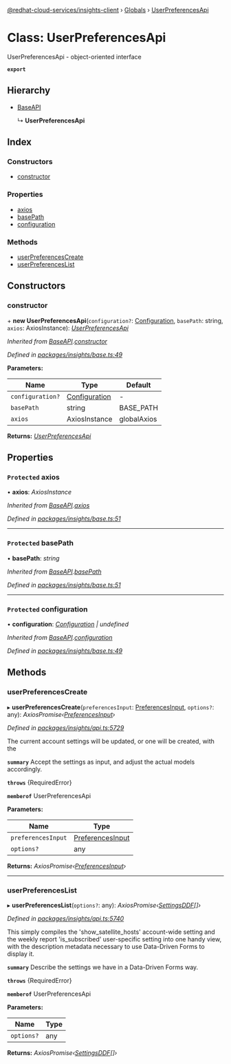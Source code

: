 [@redhat-cloud-services/insights-client](../README.md) › [Globals](../globals.md) › [UserPreferencesApi](userpreferencesapi.md)

# Class: UserPreferencesApi

UserPreferencesApi - object-oriented interface

**`export`** 

## Hierarchy

* [BaseAPI](baseapi.md)

  ↳ **UserPreferencesApi**

## Index

### Constructors

* [constructor](userpreferencesapi.md#constructor)

### Properties

* [axios](userpreferencesapi.md#protected-axios)
* [basePath](userpreferencesapi.md#protected-basepath)
* [configuration](userpreferencesapi.md#protected-configuration)

### Methods

* [userPreferencesCreate](userpreferencesapi.md#userpreferencescreate)
* [userPreferencesList](userpreferencesapi.md#userpreferenceslist)

## Constructors

###  constructor

\+ **new UserPreferencesApi**(`configuration?`: [Configuration](configuration.md), `basePath`: string, `axios`: AxiosInstance): *[UserPreferencesApi](userpreferencesapi.md)*

*Inherited from [BaseAPI](baseapi.md).[constructor](baseapi.md#constructor)*

*Defined in [packages/insights/base.ts:49](https://github.com/RedHatInsights/javascript-clients/blob/master/packages/insights/base.ts#L49)*

**Parameters:**

Name | Type | Default |
------ | ------ | ------ |
`configuration?` | [Configuration](configuration.md) | - |
`basePath` | string | BASE_PATH |
`axios` | AxiosInstance | globalAxios |

**Returns:** *[UserPreferencesApi](userpreferencesapi.md)*

## Properties

### `Protected` axios

• **axios**: *AxiosInstance*

*Inherited from [BaseAPI](baseapi.md).[axios](baseapi.md#protected-axios)*

*Defined in [packages/insights/base.ts:51](https://github.com/RedHatInsights/javascript-clients/blob/master/packages/insights/base.ts#L51)*

___

### `Protected` basePath

• **basePath**: *string*

*Inherited from [BaseAPI](baseapi.md).[basePath](baseapi.md#protected-basepath)*

*Defined in [packages/insights/base.ts:51](https://github.com/RedHatInsights/javascript-clients/blob/master/packages/insights/base.ts#L51)*

___

### `Protected` configuration

• **configuration**: *[Configuration](configuration.md) | undefined*

*Inherited from [BaseAPI](baseapi.md).[configuration](baseapi.md#protected-configuration)*

*Defined in [packages/insights/base.ts:49](https://github.com/RedHatInsights/javascript-clients/blob/master/packages/insights/base.ts#L49)*

## Methods

###  userPreferencesCreate

▸ **userPreferencesCreate**(`preferencesInput`: [PreferencesInput](../interfaces/preferencesinput.md), `options?`: any): *AxiosPromise‹[PreferencesInput](../interfaces/preferencesinput.md)›*

*Defined in [packages/insights/api.ts:5729](https://github.com/RedHatInsights/javascript-clients/blob/master/packages/insights/api.ts#L5729)*

The current account settings will be updated, or one will be created, with the

**`summary`** Accept the settings as input, and adjust the actual models accordingly.

**`throws`** {RequiredError}

**`memberof`** UserPreferencesApi

**Parameters:**

Name | Type |
------ | ------ |
`preferencesInput` | [PreferencesInput](../interfaces/preferencesinput.md) |
`options?` | any |

**Returns:** *AxiosPromise‹[PreferencesInput](../interfaces/preferencesinput.md)›*

___

###  userPreferencesList

▸ **userPreferencesList**(`options?`: any): *AxiosPromise‹[SettingsDDF](../interfaces/settingsddf.md)[]›*

*Defined in [packages/insights/api.ts:5740](https://github.com/RedHatInsights/javascript-clients/blob/master/packages/insights/api.ts#L5740)*

This simply compiles the \'show_satellite_hosts\' account-wide setting and the weekly report \'is_subscribed\' user-specific setting into one handy view, with the description metadata necessary to use Data-Driven Forms to display it.

**`summary`** Describe the settings we have in a Data-Driven Forms way.

**`throws`** {RequiredError}

**`memberof`** UserPreferencesApi

**Parameters:**

Name | Type |
------ | ------ |
`options?` | any |

**Returns:** *AxiosPromise‹[SettingsDDF](../interfaces/settingsddf.md)[]›*
